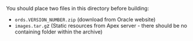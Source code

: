 You should place two files in this directory before building:

 - `ords.VERSION_NUMBER.zip` (download from Oracle website)
 - `images.tar.g`z (Static resources from Apex server - there should be no
   containing folder within the archive)